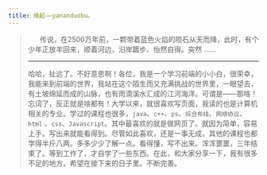```yaml
---
title: 缘起——yananduobu。
---
```


> &nbsp;&nbsp;&nbsp;&nbsp;&nbsp;&nbsp;传说，在2500万年前，一颗带着蓝色火焰的陨石从天而降，此时，有个少年正放羊回来，顺着河边，沿岸踱步、怡然自得。突然 ......
>
> ------
>
> 哈哈，扯远了。不好意思啊！各位，我是一个学习前端的小小白，很荣幸，我能来到前端的世界，我站在这个陌生而又充满挑战的世界里，一眼望去，有土坡绵延而成的山脉，也有雨滴溪水汇成的江河海洋。可谓是——那啥！忘词了，反正就是啥都有！大学以来，就很喜欢写页面，我读的也是计算机相关的专业。学过的课程也很多，`java`、`c++`、`ps`、`综合布线`、`网络协议`、`html` 、`css`、`Javascript`。其中最喜欢的就是做网页了。就因为简单，容易上手。写出来就能看得到。尽管如此喜欢，还是一事无成，其他的课程也都学得半斤八两。多多少少了解一点。看得懂，写不出来。浑浑噩噩，三年结束了。等到工作了，才自学了一些东西。在此，和大家分享一下，我有很多不足的地方，希望在接下来的日子里。不断完善。